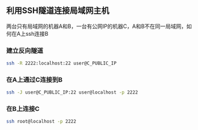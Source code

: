## 利用SSH隧道连接局域网主机

两台只有局域网的机器A和B，一台有公网IP的机器C，A和B不在同一局域网，如何在A上ssh连接B

### 建立反向隧道

```bash
ssh -R 2222:localhost:22 user@C_PUBLIC_IP
```

### 在A上通过C连接到B

```bash
ssh -J user@C_PUBLIC_IP:22 user@localhost -p 2222
```

### 在B上连接C

```bash
ssh root@localhost -p 2222
```

